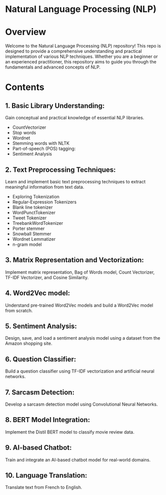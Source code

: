 # Natural Language Processing (NLP) 

# Overview

Welcome to the Natural Language Processing (NLP) repository! This repo is designed to provide a comprehensive understanding and practical implementation of various NLP techniques. Whether you are a beginner or an experienced practitioner, this repository aims to guide you through the fundamentals and advanced concepts of NLP.

# Contents

## 1. Basic Library Understanding:

Gain conceptual and practical knowledge of essential NLP libraries.

- CountVectorizer
- Stop words
- Wordnet
- Stemming words with NLTK
- Part-of-speech (POS) tagging:
- Sentiment Analysis

## 2. Text Preprocessing Techniques:

Learn and implement basic text preprocessing techniques to extract meaningful information from text data.

- Exploring Tokenization
- Regular-Expression Tokenizers
- Blank line tokenizer
- WordPunctTokenizer
- Tweet Tokenizer
- TreebankWordTokenizer
- Porter stemmer
- Snowball Stemmer
- Wordnet Lemmatizer
-  n-gram model

## 3. Matrix Representation and Vectorization:

Implement matrix representation, Bag of Words model, Count Vectorizer, TF-IDF Vectorizer, and Cosine Similarity.

## 4. Word2Vec model:

Understand pre-trained Word2Vec models and build a Word2Vec model from scratch.

## 5. Sentiment Analysis:

Design, save, and load a sentiment analysis model using a dataset from the Amazon shopping site.

## 6. Question Classifier:

Build a question classifier using TF-IDF vectorization and artificial neural networks.

## 7. Sarcasm Detection:

Develop a sarcasm detection model using Convolutional Neural Networks.

## 8. BERT Model Integration:

Implement the Distil BERT model to classify movie review data.

## 9. AI-based Chatbot:

Train and integrate an AI-based chatbot model for real-world domains.

## 10. Language Translation:

Translate text from French to English.
